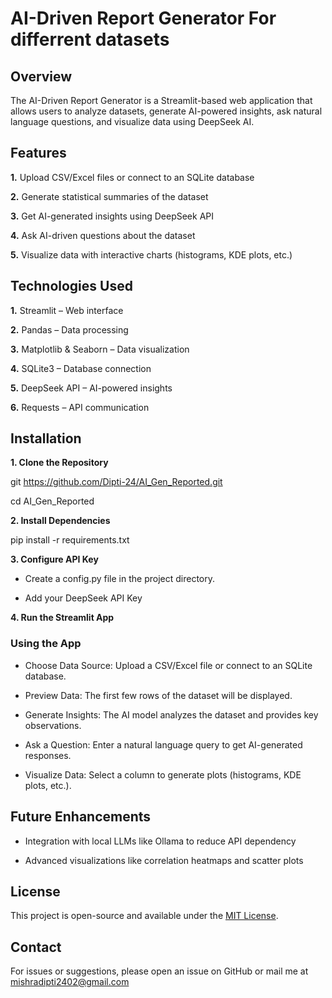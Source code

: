 # AI-Driven Report Generator For differrent datasets

## Overview

The AI-Driven Report Generator is a Streamlit-based web application that allows users to analyze datasets, generate AI-powered insights, ask natural language questions, and visualize data using DeepSeek AI.

## Features

**1.** Upload CSV/Excel files or connect to an SQLite database

**2.** Generate statistical summaries of the dataset

**3.** Get AI-generated insights using DeepSeek API

**4.** Ask AI-driven questions about the dataset

**5.** Visualize data with interactive charts (histograms, KDE plots, etc.)

## Technologies Used

**1.** Streamlit – Web interface

**2.** Pandas – Data processing

**3.** Matplotlib & Seaborn – Data visualization

**4.** SQLite3 – Database connection

**5.** DeepSeek API – AI-powered insights

**6.** Requests – API communication

## Installation

**1. Clone the Repository**

git https://github.com/Dipti-24/AI_Gen_Reported.git

cd AI_Gen_Reported


**2. Install Dependencies**

pip install -r requirements.txt


**3. Configure API Key**

+ Create a config.py file in the project directory.

+ Add your DeepSeek API Key

**4. Run the Streamlit App**

### Using the App

- Choose Data Source: Upload a CSV/Excel file or connect to an SQLite database.

- Preview Data: The first few rows of the dataset will be displayed.

- Generate Insights: The AI model analyzes the dataset and provides key observations.

- Ask a Question: Enter a natural language query to get AI-generated responses.

- Visualize Data: Select a column to generate plots (histograms, KDE plots, etc.).

## Future Enhancements

+ Integration with local LLMs like Ollama to reduce API dependency

+ Advanced visualizations like correlation heatmaps and scatter plots

## License

This project is open-source and available under the [MIT License]().

## Contact

For issues or suggestions, please open an issue on GitHub or mail me at mishradipti2402@gmail.com

